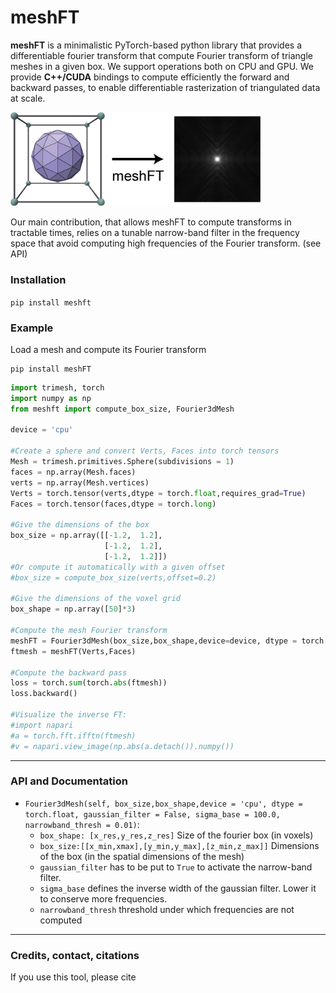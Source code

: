 # meshFT
**meshFT** is a minimalistic PyTorch-based python library that provides a differentiable fourier transform that compute Fourier transform of triangle meshes in a given box. We support operations both on CPU and GPU. We provide **C++/CUDA** bindings to compute efficiently the forward and backward passes, to enable differentiable rasterization of triangulated data at scale. 

<img src="mesh_ft.png" alt="drawing" style="background-color: transparent;" width="400"/>

Our main contribution, that allows meshFT to compute transforms in tractable times, relies on a tunable narrow-band filter in the frequency space that avoid computing high frequencies of the Fourier transform. (see API)


### Installation

`pip install meshft`


### Example 

Load a mesh and compute its Fourier transform

```shell
pip install meshFT

```

```py
import trimesh, torch
import numpy as np
from meshft import compute_box_size, Fourier3dMesh

device = 'cpu'

#Create a sphere and convert Verts, Faces into torch tensors
Mesh = trimesh.primitives.Sphere(subdivisions = 1)
faces = np.array(Mesh.faces)
verts = np.array(Mesh.vertices)
Verts = torch.tensor(verts,dtype = torch.float,requires_grad=True)
Faces = torch.tensor(faces,dtype = torch.long)

#Give the dimensions of the box
box_size = np.array([[-1.2,  1.2],
                     [-1.2,  1.2],
                     [-1.2,  1.2]])
#Or compute it automatically with a given offset
#box_size = compute_box_size(verts,offset=0.2)

#Give the dimensions of the voxel grid
box_shape = np.array([50]*3)

#Compute the mesh Fourier transform
meshFT = Fourier3dMesh(box_size,box_shape,device=device, dtype = torch.float32)
ftmesh = meshFT(Verts,Faces)

#Compute the backward pass
loss = torch.sum(torch.abs(ftmesh))
loss.backward()

#Visualize the inverse FT: 
#import napari
#a = torch.fft.ifftn(ftmesh)
#v = napari.view_image(np.abs(a.detach()).numpy())
```

---

### API and Documentation


- `Fourier3dMesh(self, box_size,box_shape,device = 'cpu', dtype = torch.float, gaussian_filter = False, sigma_base = 100.0, narrowband_thresh = 0.01)`: 
    - `box_shape: [x_res,y_res,z_res]` Size of the fourier box (in voxels)
    - `box_size:[[x_min,xmax],[y_min,y_max],[z_min,z_max]]` Dimensions of the box (in the spatial dimensions of the mesh)
    - `gaussian_filter` has to be put to `True` to activate the narrow-band filter. 
    - `sigma_base` defines the inverse width of the gaussian filter. Lower it to conserve more frequencies.
    - `narrowband_thresh` threshold under which frequencies are not computed
---

### Credits, contact, citations
If you use this tool, please cite 






